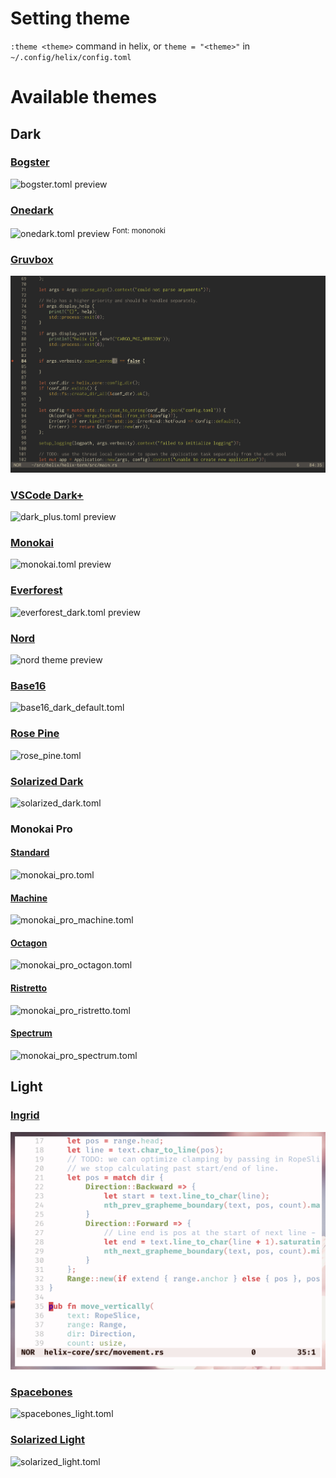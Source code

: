 # Setting theme

`:theme <theme>` command in helix, or `theme = "<theme>"` in `~/.config/helix/config.toml`

# Available themes

## Dark

### [Bogster](https://github.com/helix-editor/helix/blob/master/runtime/themes/bogster.toml)

![bogster.toml preview](https://user-images.githubusercontent.com/46892771/121819540-e5099e80-cc8d-11eb-806a-35b84a440762.png)

### [Onedark](https://github.com/helix-editor/helix/blob/master/runtime/themes/onedark.toml)

![onedark.toml preview](https://user-images.githubusercontent.com/23398472/121844415-9695e780-cd01-11eb-9e68-9a67b0a0b580.png)
<sup>Font: mononoki</sup>

### [Gruvbox](https://github.com/helix-editor/helix/blob/master/runtime/themes/gruvbox.toml)

![gruvbox.toml preview](https://github.com/jbaa/helix-gruvbox/blob/main/screenshot.png)

### [VSCode Dark+](https://github.com/helix-editor/helix/blob/master/runtime/themes/dark_plus.toml)

![dark_plus.toml preview](https://user-images.githubusercontent.com/67773714/124850220-3dbb1700-df6e-11eb-8ef2-b724ba015890.PNG)

### [Monokai](https://github.com/helix-editor/helix/blob/master/runtime/themes/monokai.toml)

![monokai.toml preview](https://user-images.githubusercontent.com/67773714/130168602-7fe53f80-8538-4a18-83d7-ec0f260e38f9.PNG)

### [Everforest](https://github.com/helix-editor/helix/blob/master/runtime/themes/everforest_dark.toml)

![everforest_dark.toml preview](https://user-images.githubusercontent.com/3957610/133824474-f9d0bd8a-6473-450c-81a3-da8a8d1c4bbe.png)

### [Nord](https://github.com/helix-editor/helix/blob/master/runtime/themes/nord.toml)

![nord theme preview](https://user-images.githubusercontent.com/14265337/135727143-a3b7e3e4-d4ab-47fc-a2a1-4ac2a40b3e76.png)

### [Base16](https://github.com/helix-editor/helix/blob/master/runtime/themes/base16_default_dark.toml)

![base16_dark_default.toml](https://user-images.githubusercontent.com/14265337/138372260-c5c107c1-ed16-4b4a-8d86-8c41c0b6794a.png)

### [Rose Pine](https://github.com/helix-editor/helix/blob/master/runtime/themes/rose_pine.toml)

![rose_pine.toml](https://user-images.githubusercontent.com/14265337/138571680-a8758098-6ca1-472b-afeb-bc51f8d0c574.png)

### [Solarized Dark](https://github.com/helix-editor/helix/blob/master/runtime/themes/solarized_dark.toml)

![solarized_dark.toml](https://user-images.githubusercontent.com/846275/141829230-1fc719c3-6ea3-4c0c-94a5-a9f5eeb50e9f.png)

### Monokai Pro

#### [Standard](https://github.com/helix-editor/helix/blob/master/runtime/themes/monokai_pro.toml)

![monokai_pro.toml](https://user-images.githubusercontent.com/22256154/143980163-3fa084c6-12ec-4e6f-8fea-925266d564b1.png)

#### [Machine](https://github.com/helix-editor/helix/blob/master/runtime/themes/monokai_pro_machine.toml)

![monokai_pro_machine.toml](https://user-images.githubusercontent.com/22256154/144379585-be16751d-e7fd-41ac-902d-f98e3e61a6fa.png)

#### [Octagon](https://github.com/helix-editor/helix/blob/master/runtime/themes/monokai_pro_octagon.toml)

![monokai_pro_octagon.toml](https://user-images.githubusercontent.com/22256154/144379593-f4fa8e99-939b-4354-ad51-410f97adb041.png)

#### [Ristretto](https://github.com/helix-editor/helix/blob/master/runtime/themes/monokai_pro_ristretto.toml)

![monokai_pro_ristretto.toml](https://user-images.githubusercontent.com/22256154/144379606-b0c60bc4-cc64-4649-be6d-0c2b5f98b9d2.png)

#### [Spectrum](https://github.com/helix-editor/helix/blob/master/runtime/themes/monokai_pro_spectrum.toml)

![monokai_pro_spectrum.toml](https://user-images.githubusercontent.com/22256154/144379621-85a9750a-313a-4a0f-939a-34a6cce95980.png)

## Light

### [Ingrid](https://github.com/helix-editor/helix/blob/master/runtime/themes/ingrid.toml)

![ingrid.toml preview](https://raw.githubusercontent.com/inTarga/dotfiles/master/previews/ingrid.png)


### [Spacebones](https://github.com/helix-editor/helix/blob/master/runtime/themes/spacebones_light.toml)

![spacebones_light.toml](https://user-images.githubusercontent.com/5460/142634548-dd827412-5c84-4d70-aa13-1c03c7965bf7.png)

### [Solarized Light](https://github.com/helix-editor/helix/blob/master/runtime/themes/solarized_light.toml)

![solarized_light.toml](https://user-images.githubusercontent.com/846275/141829721-c2c534ca-eca0-490f-9ec8-38193f6853f2.png)